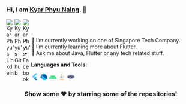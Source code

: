 ### Hi, I am [Kyar Phyu Naing](https://kpprofile.herokuapp.com/). 👋
<a href="https://www.linkedin.com/in/ma-kyar-phyu-naing-9892a676/">
  <img align="left" alt="KyarPhyu's Linkdein" width="22px" src="https://cdn.jsdelivr.net/npm/simple-icons@v3/icons/linkedin.svg" />
</a>
<a href="https://github.com/kyarphyunaing">
  <img align="left" alt="KyarPhyu's Github" width="22px" src="https://cdn.jsdelivr.net/npm/simple-icons@v3/icons/github.svg" />
</a>
<a href="https://web.facebook.com/kyarphyuyui/">
  <img align="left" alt="KyarPhyu's Facebook" width="22px" src="https://cdn.jsdelivr.net/npm/simple-icons@v3/icons/facebook.svg" />
</a>

<br/>
<br/>


- 🔭 I’m currently working on one of Singapore Tech Company.
- 🌱 I’m currently learning more about Flutter.
- 💬 Ask me about Java, Flutter or any tech related stuff.

**Languages and Tools:**  

<code><img height="20" src="https://raw.githubusercontent.com/github/explore/80688e429a7d4ef2fca1e82350fe8e3517d3494d/topics/flutter/flutter.png"></code>
<code><img height="20" src="https://raw.githubusercontent.com/github/explore/80688e429a7d4ef2fca1e82350fe8e3517d3494d/topics/dart/dart.png"></code>
<code><img height="20" src="https://raw.githubusercontent.com/github/explore/80688e429a7d4ef2fca1e82350fe8e3517d3494d/topics/android/android.png"></code>
<code><img height="20" src="https://raw.githubusercontent.com/github/explore/80688e429a7d4ef2fca1e82350fe8e3517d3494d/topics/java/java.png"></code>
<code><img height="20" src="https://raw.githubusercontent.com/github/explore/80688e429a7d4ef2fca1e82350fe8e3517d3494d/topics/php/php.png"></code>

<div align="center">

### Show some ❤️ by starring some of the repositories!

</div>
